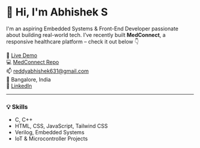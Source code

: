 # 👋 Hi, I'm Abhishek S

I'm an aspiring Embedded Systems & Front-End Developer passionate about building real-world tech. I’ve recently built **MedConnect**, a responsive healthcare platform – check it out below 👇

🔗 [Live Demo](https://abhishek-s-14.github.io/medconnect-frontend/)  
💻 [MedConnect Repo](https://github.com/ABHISHEK-S-14/medconnect-frontend)  
📫 reddyabhishek631@gmail.com  
📍 Bangalore, India  
🔗 [LinkedIn](https://www.linkedin.com/in/abhishek-s-5435a9264/)

---

### 💡 Skills
- C, C++
- HTML, CSS, JavaScript, Tailwind CSS
- Verilog, Embedded Systems
- IoT & Microcontroller Projects
